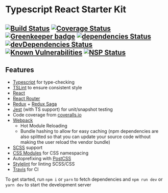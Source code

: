 # Typescript React Starter Kit #
[![Build Status](https://travis-ci.org/hyldmo/typescript-react-starter-kit.svg?branch=master)](https://travis-ci.org/hyldmo/typescript-react-starter-kit)
[![Coverage Status](https://coveralls.io/repos/github/hyldmo/typescript-react-starter-kit/badge.svg?branch=master)](https://coveralls.io/github/hyldmo/typescript-react-starter-kit?branch=master)
[![Greenkeeper badge](https://badges.greenkeeper.io/hyldmo/typescript-react-starter-kit.svg)](https://greenkeeper.io/)
[![dependencies Status](https://david-dm.org/hyldmo/typescript-react-starter-kit/status.svg)](https://david-dm.org/hyldmo/typescript-react-starter-kit)
[![devDependencies Status](https://david-dm.org/hyldmo/typescript-react-starter-kit/dev-status.svg)](https://david-dm.org/hyldmo/typescript-react-starter-kit?type=dev)
[![Known Vulnerabilities](https://snyk.io/test/github/hyldmo/typescript-react-starter-kit/badge.svg?targetFile=package.json)](https://snyk.io/test/github/hyldmo/typescript-react-starter-kit?targetFile=package.json)
[![NSP Status](https://nodesecurity.io/orgs/github-oss/projects/09375e0b-a362-4f49-81d3-fa2c685255ba/badge)](https://nodesecurity.io/orgs/github-oss/projects/09375e0b-a362-4f49-81d3-fa2c685255ba)
----

## Features ##
- [Typescript](http://www.typescriptlang.org/) for type-checking
- [TSLint](https://palantir.github.io/tslint/) to ensure consistent style
- [React](https://reactjs.org/)
- [React Router](https://reacttraining.com/react-router/)
- [Redux](https://redux.js.org/) + [Redux Saga](https://redux-saga.js.org/)
- [Jest](https://facebook.github.io/jest/) (with TS support) for unit/snapshot testing
- Code coverage from [coveralls.io](https://coveralls.io/)
- [Webpack](https://webpack.js.org/)
  - Hot Module Reloading
  - Bundle hashing to allow for easy caching (npm dependencies are also splitted so that you can update your source code without making the user reload the vendor bundle)
- [SCSS](https://sass-lang.com/) support
- [CSS Modules](https://github.com/css-modules/css-modules) for CSS namespacing
- Autoprefixing with [PostCSS](http://postcss.org/)
- [Stylelint](https://stylelint.io/) for linting SCSS/CSS
- [Travis](https://travis-ci.org/) for CI

To get started, run `npm i` or `yarn` to fetch dependencies and `npm run dev` or `yarn dev` to start the development server
